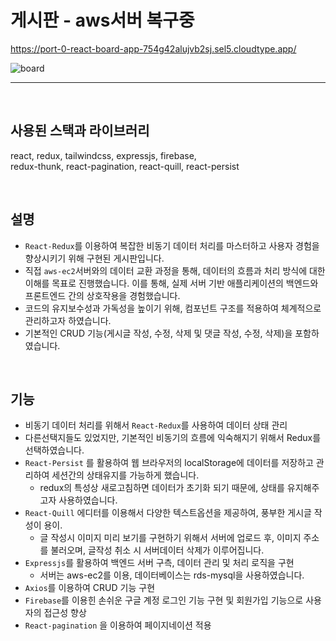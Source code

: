 # 게시판 - aws서버 복구중

https://port-0-react-board-app-754g42alujvb2sj.sel5.cloudtype.app/

 

![board](https://github.com/hyubbb/react-board-app/assets/32926006/01d9cd4c-bc9e-4503-a3a1-224ee6922045)


---

<br>

## 사용된 스택과 라이브러리
react, redux, tailwindcss, expressjs, firebase,  
redux-thunk, react-pagination, react-quill, react-persist

<br>

## 설명  
  
- `React-Redux`를 이용하여 복잡한 비동기 데이터 처리를 마스터하고 사용자 경험을 향상시키기 위해 구현된 게시판입니다. 
- 직접 `aws-ec2`서버와의 데이터 교환 과정을 통해, 데이터의 흐름과 처리 방식에 대한 이해를 목표로 진행했습니다. 
  이를 통해, 실제 서버 기반 애플리케이션의 백엔드와 프론트엔드 간의 상호작용을 경험했습니다.
- 코드의 유지보수성과 가독성을 높이기 위해, 컴포넌트 구조를 적용하여 체계적으로 관리하고자 하였습니다.
- 기본적인 CRUD 기능(게시글 작성, 수정, 삭제 및 댓글 작성, 수정, 삭제)을 포함하였습니다.  

<br>

## 기능  
   
- 비동기 데이터 처리를 위해서 `React-Redux`를 사용하여 데이터 상태 관리
 - 다른선택지들도 있었지만, 기본적인 비동기의 흐름에 익숙해지기 위해서 Redux를 선택하였습니다. 
- `React-Persist` 를 활용하여 웹 브라우저의 localStorage에 데이터를 저장하고 관리하여 세션간의 상태유지를 가능하게 했습니다.
  - redux의 특성상 새로고침하면 데이터가 초기화 되기 때문에, 상태를 유지해주고자 사용하였습니다.
- `React-Quill` 에디터를 이용해서 다양한 텍스트옵션을 제공하여, 풍부한 게시글 작성이 용이.
    - 글 작성시 이미지 미리 보기를 구현하기 위해서 서버에 업로드 후, 이미지 주소를 불러오며, 글작성 취소 시 서버데이터 삭제가 이루어집니다.
- `Expressjs`를 활용하여 백엔드 서버 구측, 데이터 관리 및 처리 로직을 구현
    - 서버는 aws-ec2를 이용, 데이터베이스는 rds-mysql을 사용하였습니다.
- `Axios`를 이용하여 CRUD 기능 구현
- `Firebase`를 이용힌 손쉬운 구글 계정 로그인 기능 구현 및 회원가입 기능으로 사용자의 접근성 향상
- `React-pagination` 을 이용하여 페이지네이션 적용  
